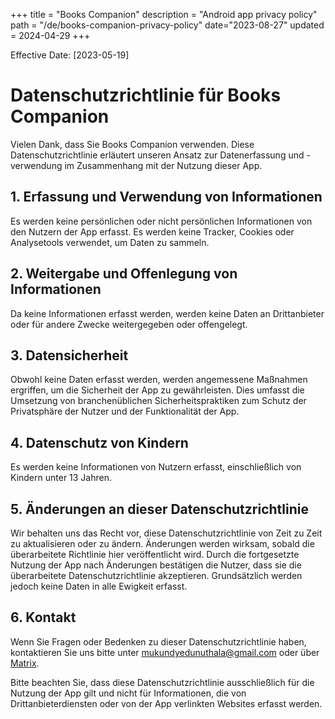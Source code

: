 +++
title = "Books Companion"
description = "Android app privacy policy"
path = "/de/books-companion-privacy-policy"
date="2023-08-27"
updated = 2024-04-29
+++



Effective Date: [2023-05-19]


# Datenschutzrichtlinie für Books Companion

Vielen Dank, dass Sie Books Companion verwenden. Diese Datenschutzrichtlinie erläutert unseren Ansatz zur Datenerfassung und -verwendung im Zusammenhang mit der Nutzung dieser App.

## 1. Erfassung und Verwendung von Informationen

Es werden keine persönlichen oder nicht persönlichen Informationen von den Nutzern der App erfasst. Es werden keine Tracker, Cookies oder Analysetools verwendet, um Daten zu sammeln.

## 2. Weitergabe und Offenlegung von Informationen

Da keine Informationen erfasst werden, werden keine Daten an Drittanbieter oder für andere Zwecke weitergegeben oder offengelegt.

## 3. Datensicherheit

Obwohl keine Daten erfasst werden, werden angemessene Maßnahmen ergriffen, um die Sicherheit der App zu gewährleisten. Dies umfasst die Umsetzung von branchenüblichen Sicherheitspraktiken zum Schutz der Privatsphäre der Nutzer und der Funktionalität der App.

## 4. Datenschutz von Kindern

Es werden keine Informationen von Nutzern erfasst, einschließlich von Kindern unter 13 Jahren.

## 5. Änderungen an dieser Datenschutzrichtlinie

Wir behalten uns das Recht vor, diese Datenschutzrichtlinie von Zeit zu Zeit zu aktualisieren oder zu ändern. Änderungen werden wirksam, sobald die überarbeitete Richtlinie hier veröffentlicht wird. Durch die fortgesetzte Nutzung der App nach Änderungen bestätigen die Nutzer, dass sie die überarbeitete Datenschutzrichtlinie akzeptieren. Grundsätzlich werden jedoch keine Daten in alle Ewigkeit erfasst.

## 6. Kontakt

Wenn Sie Fragen oder Bedenken zu dieser Datenschutzrichtlinie haben, kontaktieren Sie uns bitte unter [mukundyedunuthala@gmail.com](mailto:mukundyedunuthala@gmail.com) oder über [Matrix](https://matrix.to/#/@user:mukund-yedunuthala).

Bitte beachten Sie, dass diese Datenschutzrichtlinie ausschließlich für die Nutzung der App gilt und nicht für Informationen, die von Drittanbieterdiensten oder von der App verlinkten Websites erfasst werden.
